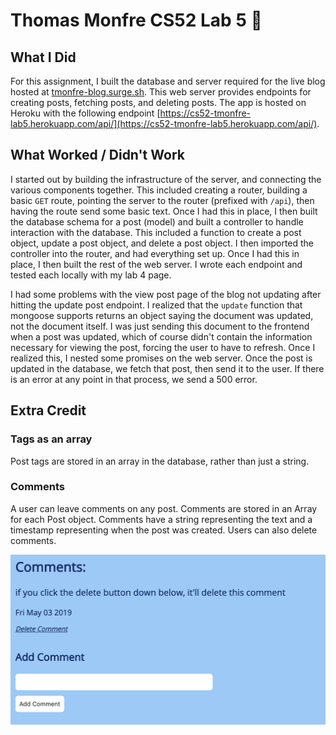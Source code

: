 # Thomas Monfre CS52 Lab 5 :floppy_disk:

## What I Did
For this assignment, I built the database and server required for the live blog hosted at [tmonfre-blog.surge.sh](https://tmonfre-blog.surge.sh). This web server provides endpoints for creating posts, fetching posts, and deleting posts. The app is hosted on Heroku with the following endpoint [https://cs52-tmonfre-lab5.herokuapp.com/api/](https://cs52-tmonfre-lab5.herokuapp.com/api/).

## What Worked / Didn't Work
I started out by building the infrastructure of the server, and connecting the various components together. This included creating a router, building a basic `GET` route, pointing the server to the router (prefixed with `/api`), then having the route send some basic text. Once I had this in place, I then built the database schema for a post (model) and built a controller to handle interaction with the database. This included a function to create a post object, update a post object, and delete a post object. I then imported the controller into the router, and had everything set up. Once I had this in place, I then built the rest of the web server. I wrote each endpoint and tested each locally with my lab 4 page.

I had some problems with the view post page of the blog not updating after hitting the update post endpoint. I realized that the `update` function that mongoose supports returns an object saying the document was updated, not the document itself. I was just sending this document to the frontend when a post was updated, which of course didn't contain the information necessary for viewing the post, forcing the user to have to refresh. Once I realized this, I nested some promises on the web server. Once the post is updated in the database, we fetch that post, then send it to the user. If there is an error at any point in that process, we send a 500 error.

## Extra Credit

### Tags as an array
Post tags are stored in an array in the database, rather than just a string.

### Comments
A user can leave comments on any post. Comments are stored in an Array for each Post object. Comments have a string representing the text and a timestamp representing when the post was created. Users can also delete comments.

![screenshot](comments.png)
